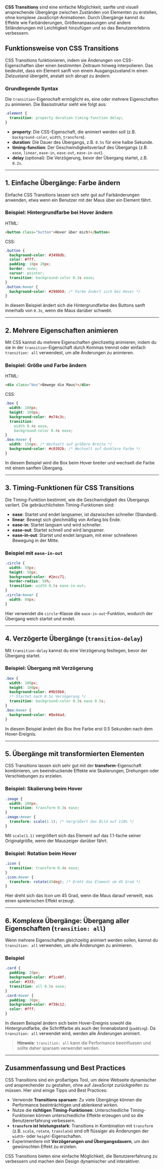**CSS Transitions** sind eine einfache Möglichkeit, sanfte und visuell ansprechende Übergänge zwischen Zuständen von Elementen zu erstellen, ohne komplexe JavaScript-Animationen. Durch Übergänge kannst du Effekte wie Farbänderungen, Größenanpassungen und andere Stiländerungen mit Leichtigkeit hinzufügen und so das Benutzererlebnis verbessern.

## Funktionsweise von CSS Transitions

CSS Transitions funktionieren, indem sie Änderungen von CSS-Eigenschaften über einen bestimmten Zeitraum hinweg interpolieren. Das bedeutet, dass ein Element sanft von einem Ausgangszustand in einen Zielzustand übergeht, anstatt sich abrupt zu ändern.

### Grundlegende Syntax

Die `transition`-Eigenschaft ermöglicht es, eine oder mehrere Eigenschaften zu animieren. Die Basisstruktur sieht wie folgt aus:
```css
.element {
  transition: property duration timing-function delay; 
}
```
- **property**: Die CSS-Eigenschaft, die animiert werden soll (z.B. `background-color`, `width`, `transform`).
- **duration**: Die Dauer des Übergangs, z.B. `0.5s` für eine halbe Sekunde.
- **timing-function**: Der Geschwindigkeitsverlauf des Übergangs (z.B. `ease`, `linear`, `ease-in`, `ease-out`, `ease-in-out`).
- **delay** (optional): Die Verzögerung, bevor der Übergang startet, z.B. `0.2s`.

---

## 1. Einfache Übergänge: Farbe ändern

Einfache CSS Transitions lassen sich sehr gut auf Farbänderungen anwenden, etwa wenn ein Benutzer mit der Maus über ein Element fährt.

### Beispiel: Hintergrundfarbe bei Hover ändern

HTML:
```html
<button class="button">Hover über mich!</button>
```
CSS:
```css
.button {
  background-color: #3498db;
  color: #fff;
  padding: 10px 20px;
  border: none;
  cursor: pointer;
  transition: background-color 0.3s ease; 
}
.button:hover {
  background-color: #2980b9; /* Farbe ändert sich bei Hover */
}
```

In diesem Beispiel ändert sich die Hintergrundfarbe des Buttons sanft innerhalb von `0.3s`, wenn die Maus darüber schwebt.

---

## 2. Mehrere Eigenschaften animieren

Mit CSS kannst du mehrere Eigenschaften gleichzeitig animieren, indem du sie in der `transition`-Eigenschaft durch Kommas trennst oder einfach `transition: all` verwendest, um alle Änderungen zu animieren.

### Beispiel: Größe und Farbe ändern

HTML:
```html
<div class="box">Bewege die Maus!</div>
```
CSS:
```css
.box {
  width: 100px;
  height: 100px;
  background-color: #e74c3c;
  transition: 
    width 0.4s ease, 
    background-color 0.4s ease;
}
.box:hover {
  width: 150px; /* Wechselt auf größere Breite */
  background-color: #c0392b; /* Wechselt auf dunklere Farbe */ 
}
```

In diesem Beispiel wird die Box beim Hover breiter und wechselt die Farbe mit einem sanften Übergang.

---

## 3. Timing-Funktionen für CSS Transitions

Die Timing-Funktion bestimmt, wie die Geschwindigkeit des Übergangs variiert. Die gebräuchlichsten Timing-Funktionen sind:
- **ease**: Startet und endet langsamer, ist dazwischen schneller (Standard).
- **linear**: Bewegt sich gleichmäßig von Anfang bis Ende.
- **ease-in**: Startet langsam und wird schneller.
- **ease-out**: Startet schnell und wird langsamer.
- **ease-in-out**: Startet und endet langsam, mit einer schnelleren Bewegung in der Mitte.

### Beispiel mit `ease-in-out`
```css
.circle {
  width: 50px;
  height: 50px;
  background-color: #2ecc71;
  border-radius: 50%;
  transition: width 0.5s ease-in-out; 
}
.circle:hover {
  width: 80px; 
}
```

Hier verwendet die `circle`-Klasse die `ease-in-out`-Funktion, wodurch der Übergang weich startet und endet.

---

## 4. Verzögerte Übergänge (`transition-delay`)

Mit `transition-delay` kannst du eine Verzögerung festlegen, bevor der Übergang startet.

### Beispiel: Übergang mit Verzögerung
```css
.box {
  width: 100px;
  height: 100px;
  background-color: #9b59b6;
  /* Startet nach 0.5s Verzögerung */ 
  transition: background-color 0.3s ease 0.5s; 
}
.box:hover {
  background-color: #8e44ad;
}
```

In diesem Beispiel ändert die Box ihre Farbe erst 0.5 Sekunden nach dem Hover-Ereignis.

---

## 5. Übergänge mit transformierten Elementen

CSS Transitions lassen sich sehr gut mit der **transform**-Eigenschaft kombinieren, um beeindruckende Effekte wie Skalierungen, Drehungen oder Verschiebungen zu erzielen.

### Beispiel: Skalierung beim Hover
```css
.image {
  width: 200px;
  transition: transform 0.3s ease;
}
.image:hover {
  transform: scale(1.1); /* Vergrößert das Bild auf 110% */ 
}
```
Mit `scale(1.1)` vergrößert sich das Element auf das 1.1-fache seiner Originalgröße, wenn der Mauszeiger darüber fährt.

### Beispiel: Rotation beim Hover
```css
.icon {
  transition: transform 0.4s ease;
}
.icon:hover {
  transform: rotate(45deg); /* Dreht das Element um 45 Grad */
}
```
Hier dreht sich das Icon um 45 Grad, wenn die Maus darauf verweilt, was einen spielerischen Effekt erzeugt.

---

## 6. Komplexe Übergänge: Übergang aller Eigenschaften (`transition: all`)

Wenn mehrere Eigenschaften gleichzeitig animiert werden sollen, kannst du `transition: all` verwenden, um alle Änderungen zu animieren.

### Beispiel
```css
.card {
  padding: 20px;
  background-color: #f1c40f;
  color: #333;
  transition: all 0.5s ease;
}
.card:hover {
  padding: 30px;
  background-color: #f39c12;
  color: #fff; 
}
```
In diesem Beispiel ändern sich beim Hover-Ereignis sowohl die Hintergrundfarbe, die Schriftfarbe als auch der Innenabstand (`padding`). Da `transition: all` verwendet wird, werden alle Änderungen animiert.
> **Hinweis**: `transition: all` kann die Performance beeinflussen und sollte daher sparsam verwendet werden.

---

## Zusammenfassung und Best Practices

CSS Transitions sind ein großartiges Tool, um deine Webseite dynamischer und ansprechender zu gestalten, ohne auf JavaScript zurückgreifen zu müssen. Hier sind einige Tipps und Best Practices:
- Verwende **Transitions sparsam**: Zu viele Übergänge können die Performance beeinträchtigen und ablenkend wirken.
- Nutze die **richtigen Timing-Funktionen**: Unterschiedliche Timing-Funktionen können unterschiedliche Effekte erzeugen und so die Benutzererfahrung verbessern.
- **`transform` ist leistungsstark**: Transitions in Kombination mit `transform` (z.B. `scale`, `rotate`, `translate`) sind oft flüssiger als Änderungen der `width`- oder `height`-Eigenschaften.
- Experimentiere mit **Verzögerungen und Übergangsdauern**, um den gewünschten Effekt zu erzielen.

CSS Transitions bieten eine einfache Möglichkeit, die Benutzererfahrung zu verbessern und machen dein Design dynamischer und interaktiver.